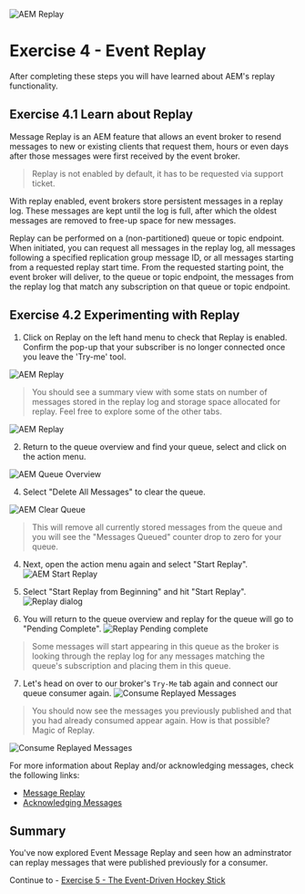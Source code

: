 ![AEM Replay](images/ex4-0.png)


# Exercise 4 - Event Replay

After completing these steps you will have learned about AEM's replay functionality.

## Exercise 4.1 Learn about Replay

Message Replay is an AEM feature that allows an event broker to resend messages to new or existing clients that request them, hours or even days after those messages were first received by the event broker.

> Replay is not enabled by default, it has to be requested via support ticket.

With replay enabled, event brokers store persistent messages in a replay log. These messages are kept until the log is full, after which the oldest messages are removed to free-up space for new messages.

Replay can be performed on a (non-partitioned) queue or topic endpoint. When initiated, you can request all messages in the replay log, all messages following a specified replication group message ID, or all messages starting from a requested replay start time. From the requested starting point, the event broker will deliver, to the queue or topic endpoint, the messages from the replay log that match any subscription on that queue or topic endpoint.

## Exercise 4.2 Experimenting with Replay

1. Click on Replay on the left hand menu to check that Replay is enabled. Confirm the pop-up that your subscriber is no longer connected once you leave the 'Try-me' tool.

![AEM Replay](images/ex4_1.png)

> You should see a summary view with some stats on number of messages stored in the replay log and storage space allocated for replay. Feel free to explore some of the other tabs.

![AEM Replay](images/ex4-1a.png)

2. Return to the queue overview and find your queue, select and click on the action menu.
   
![AEM Queue Overview](images/ex4_5.png)

4. Select "Delete All Messages" to clear the queue.
   
![AEM Clear Queue](images/ex4_6.png)

> This will remove all currently stored messages from the queue and you will see the "Messages Queued" counter drop to zero for your queue.

4. Next, open the action menu again and select "Start Replay".
![AEM Start Replay](images/ex4_7.png)

5. Select "Start Replay from Beginning" and hit "Start Replay".
![Replay dialog](images/ex4_8.png)

6. You will return to the queue overview and replay for the queue will go to "Pending Complete".
![Replay Pending complete](images/ex4_9.png)

> Some messages will start appearing in this queue as the broker is looking through the replay log for any messages matching the queue's subscription and placing them in this queue.

7. Let's head on over to our broker's `Try-Me` tab again and connect our queue consumer again.
![Consume Replayed Messages](images/ex4_10.png)

> You should now see the messages you previously published and that you had already consumed appear again. How is that possible?<br>
Magic of Replay.

![Consume Replayed Messages](images/ex4_11.png)

For more information about Replay and/or acknowledging messages, check the following links:<br>

- [Message Replay](https://help.pubsub.em.services.cloud.sap/Features/Replay/Message-Replay-Overview.htm)<br>
- [Acknowledging Messages](https://help.pubsub.em.services.cloud.sap/Messaging/Guaranteed-Msg/guaranteed-messaging-acknowledgments.htm)

## Summary

You've now explored Event Message Replay and seen how an adminstrator can replay messages that were published previously for a consumer.

Continue to - [Exercise 5 - The Event-Driven Hockey Stick](../ex5/README.md)
